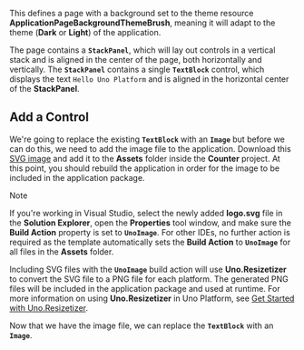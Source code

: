 This defines a page with a background set to the theme resource **ApplicationPageBackgroundThemeBrush**, meaning it will adapt to the theme (**Dark** or **Light**) of the application.

The page contains a **`StackPanel`**, which will lay out controls in a vertical stack and is aligned in the center of the page, both horizontally and vertically. The **`StackPanel`** contains a single **`TextBlock`** control, which displays the text `Hello Uno Platform` and is aligned in the horizontal center of the **StackPanel**.

## Add a Control

We're going to replace the existing **`TextBlock`** with an **`Image`** but before we can do this, we need to add the image file to the application. Download this [SVG image](../Assets/logo.svg) and add it to the **Assets** folder inside the **Counter** project. At this point, you should rebuild the application in order for the image to be included in the application package.

> [!NOTE]
> If you're working in Visual Studio, select the newly added **logo.svg** file in the **Solution Explorer**, open the **Properties** tool window, and make sure the **Build Action** property is set to **`UnoImage`**. For other IDEs, no further action is required as the template automatically sets the **Build Action** to **`UnoImage`** for all files in the **Assets** folder.

Including SVG files with the **`UnoImage`** build action will use **Uno.Resizetizer** to convert the SVG file to a PNG file for each platform. The generated PNG files will be included in the application package and used at runtime. For more information on using **Uno.Resizetizer** in Uno Platform, see [Get Started with Uno.Resizetizer](xref:Uno.Resizetizer.GettingStarted).

Now that we have the image file, we can replace the **`TextBlock`** with an **`Image`**.
